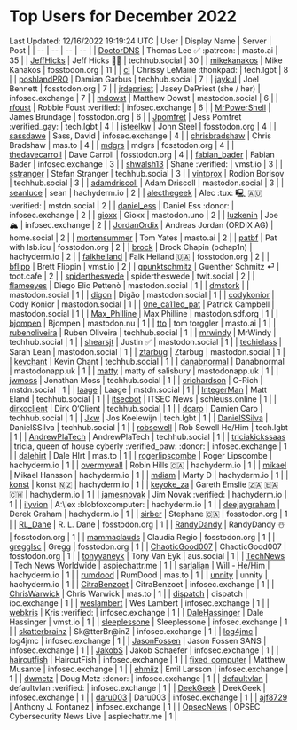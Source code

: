 # Top Users for December 2022
Last Updated: 12/16/2022 19:19:24 UTC
| User | Display Name | Server | Post |
| -- | -- | -- | -- |
| [DoctorDNS](https://masto.ai/@DoctorDNS) | Thomas Lee ✅ :patreon: | masto.ai | 35 |
| [JeffHicks](https://techhub.social/@JeffHicks) | Jeff Hicks 🐶🎼 | techhub.social | 30 |
| [mikekanakos](https://fosstodon.org/@mikekanakos) | Mike Kanakos | fosstodon.org | 11 |
| [cl](https://tech.lgbt/@cl) | Chrissy LeMaire :thonkpad: | tech.lgbt | 8 |
| [poshlandPRO](https://techhub.social/@poshlandPRO) | Damian Garbus | techhub.social | 7 |
| [jaykul](https://fosstodon.org/@jaykul) | Joel Bennett | fosstodon.org | 7 |
| [jrdepriest](https://infosec.exchange/@jrdepriest) | Jasey DePriest (she / her) | infosec.exchange | 7 |
| [mdowst](https://mastodon.social/@mdowst) | Matthew Dowst | mastodon.social | 6 |
| [rfoust](https://infosec.exchange/@rfoust) | Robbie Foust :verified: | infosec.exchange | 6 |
| [MrPowerShell](https://fosstodon.org/@MrPowerShell) | James Brundage | fosstodon.org | 6 |
| [Jpomfret](https://tech.lgbt/@Jpomfret) | Jess Pomfret :verified_gay: | tech.lgbt | 4 |
| [jsteelkw](https://fosstodon.org/@jsteelkw) | John Steel | fosstodon.org | 4 |
| [sassdawe](https://infosec.exchange/@sassdawe) | Sass, David | infosec.exchange | 4 |
| [chrisbradshaw](https://mas.to/@chrisbradshaw) | Chris Bradshaw | mas.to | 4 |
| [mdgrs](https://fosstodon.org/@mdgrs) | mdgrs | fosstodon.org | 4 |
| [thedavecarroll](https://fosstodon.org/@thedavecarroll) | Dave Carroll | fosstodon.org | 4 |
| [fabian_bader](https://infosec.exchange/@fabian_bader) | Fabian Bader | infosec.exchange | 3 |
| [shwalsh13](https://vmst.io/@shwalsh13) | Shane :verified: | vmst.io | 3 |
| [sstranger](https://techhub.social/@sstranger) | Stefan Stranger | techhub.social | 3 |
| [vintprox](https://techhub.social/@vintprox) | Rodion Borisov | techhub.social | 3 |
| [adamdriscoll](https://mastodon.social/@adamdriscoll) | Adam Driscoll | mastodon.social | 3 |
| [seanluce](https://hachyderm.io/@seanluce) | sean | hachyderm.io | 2 |
| [alecthegeek](https://mstdn.social/@alecthegeek) | Alec :tux: 🖳 🇦🇺 :verified: | mstdn.social | 2 |
| [daniel_ess](https://infosec.exchange/@daniel_ess) | Daniel Ess :donor: | infosec.exchange | 2 |
| [gioxx](https://mastodon.uno/@gioxx) | Gioxx | mastodon.uno | 2 |
| [luzkenin](https://infosec.exchange/@luzkenin) | Joe 🏔️ | infosec.exchange | 2 |
| [JordanOrdix](https://home.social/@JordanOrdix) | Andreas Jordan (ORDIX AG) | home.social | 2 |
| [mortensummer](https://masto.ai/@mortensummer) | Tom Yates | masto.ai | 2 |
| [patbf](https://fosstodon.org/@patbf) | Pat with lsb.icu | fosstodon.org | 2 |
| [brock](https://hachyderm.io/@brock) | Brock Chapin (bchap1n) | hachyderm.io | 2 |
| [falkheiland](https://fosstodon.org/@falkheiland) | Falk Heiland 🇺🇦 | fosstodon.org | 2 |
| [bflipp](https://vmst.io/@bflipp) | Brett Flippin | vmst.io | 2 |
| [gpunktschmitz](https://toot.cafe/@gpunktschmitz) | Guenther Schmitz ⏎ | toot.cafe | 2 |
| [spidertheswede](https://twit.social/@spidertheswede) | spidertheswede | twit.social | 2 |
| [flameeyes](https://mastodon.social/@flameeyes) | Diego Elio Pettenò | mastodon.social | 1 |
| [dmstork](https://mastodon.social/@dmstork) |  | mastodon.social | 1 |
| [digon](https://mastodon.social/@digon) | Digão | mastodon.social | 1 |
| [codykonior](https://mastodon.social/@codykonior) | Cody Konior | mastodon.social | 1 |
| [0ne_ca11ed_pat](https://mastodon.social/@0ne_ca11ed_pat) | Patrick Campbell | mastodon.social | 1 |
| [Max_Philline](https://mastodon.sdf.org/@Max_Philline) | Max Philline | mastodon.sdf.org | 1 |
| [bjompen](https://mastodon.nu/@bjompen) | Bjompen | mastodon.nu | 1 |
| [tto](https://masto.ai/@tto) | tom torggler | masto.ai | 1 |
| [rubenoliveira](https://techhub.social/@rubenoliveira) | Ruben Oliveira | techhub.social | 1 |
| [mrwindy](https://techhub.social/@mrwindy) | MrWindy | techhub.social | 1 |
| [shearsjt](https://mastodon.social/@shearsjt) | Justin ✅ | mastodon.social | 1 |
| [techielass](https://mastodon.social/@techielass) | Sarah Lean | mastodon.social | 1 |
| [ztarbug](https://mastodon.social/@ztarbug) | Ztarbug | mastodon.social | 1 |
| [kevchant](https://techhub.social/@kevchant) | Kevin Chant | techhub.social | 1 |
| [danabnormal](https://mastodonapp.uk/@danabnormal) | Danabnormal | mastodonapp.uk | 1 |
| [matty](https://mastodonapp.uk/@matty) | matty of salisbury | mastodonapp.uk | 1 |
| [jwmoss](https://techhub.social/@jwmoss) | Jonathan Moss | techhub.social | 1 |
| [crichardson](https://mstdn.social/@crichardson) | C-Rich | mstdn.social | 1 |
| [laage](https://mstdn.social/@laage) | Laage | mstdn.social | 1 |
| [IntegerMan](https://techhub.social/@IntegerMan) | Matt Eland | techhub.social | 1 |
| [itsecbot](https://schleuss.online/@itsecbot) | ITSEC News | schleuss.online | 1 |
| [dirkoclient](https://techhub.social/@dirkoclient) | Dirk O‘Client | techhub.social | 1 |
| [dcaro](https://techhub.social/@dcaro) | Damien Caro | techhub.social | 1 |
| [Jkw](https://tech.lgbt/@Jkw) | Jos Koelewijn | tech.lgbt | 1 |
| [DanielSSilva](https://techhub.social/@DanielSSilva) | DanielSSilva | techhub.social | 1 |
| [robsewell](https://tech.lgbt/@robsewell) | Rob Sewell He/Him | tech.lgbt | 1 |
| [AndrewPlaTech](https://techhub.social/@AndrewPlaTech) | AndrewPlaTech | techhub.social | 1 |
| [triciakickssaas](https://infosec.exchange/@triciakickssaas) | tricia, queen of house cyberly :verified_paw: :donor: | infosec.exchange | 1 |
| [dalehirt](https://mas.to/@dalehirt) | Dale HIrt | mas.to | 1 |
| [rogerlipscombe](https://hachyderm.io/@rogerlipscombe) | Roger Lipscombe | hachyderm.io | 1 |
| [overmywall](https://hachyderm.io/@overmywall) | Robin Hills 🇨🇦 | hachyderm.io | 1 |
| [mikael](https://hachyderm.io/@mikael) | Mikael Hansson | hachyderm.io | 1 |
| [mdiam](https://hachyderm.io/@mdiam) | Marty D | hachyderm.io | 1 |
| [konst](https://hachyderm.io/@konst) | konst 🇳🇿 | hachyderm.io | 1 |
| [keyoke_za](https://hachyderm.io/@keyoke_za) | Gareth Emslie 🇿🇦 🇪🇦 🇨🇭 | hachyderm.io | 1 |
| [jamesnovak](https://hachyderm.io/@jamesnovak) | Jim Novak :verified: | hachyderm.io | 1 |
| [ilyvion](https://hachyderm.io/@ilyvion) | A:\lex :blobfoxcomputer: | hachyderm.io | 1 |
| [deejaygraham](https://hachyderm.io/@deejaygraham) | Derek Graham | hachyderm.io | 1 |
| [sirber](https://fosstodon.org/@sirber) | Stephane 🇨🇦 | fosstodon.org | 1 |
| [RL_Dane](https://fosstodon.org/@RL_Dane) | R. L. Dane | fosstodon.org | 1 |
| [RandyDandy](https://fosstodon.org/@RandyDandy) | RandyDandy ☃️ | fosstodon.org | 1 |
| [mammaclauds](https://fosstodon.org/@mammaclauds) | Claudia Regio | fosstodon.org | 1 |
| [gregglsc](https://fosstodon.org/@gregglsc) | Gregg | fosstodon.org | 1 |
| [ChaoticGood007](https://fosstodon.org/@ChaoticGood007) | ChaoticGood007 | fosstodon.org | 1 |
| [tonyvaneyk](https://aus.social/@tonyvaneyk) | Tony Van Eyk | aus.social | 1 |
| [TechNews](https://aspiechattr.me/@TechNews) | Tech News Worldwide | aspiechattr.me | 1 |
| [sarlalian](https://hachyderm.io/@sarlalian) | Will - He/Him | hachyderm.io | 1 |
| [rumdood](https://mas.to/@rumdood) | RumDood | mas.to | 1 |
| [unnity](https://hachyderm.io/@unnity) | unnity | hachyderm.io | 1 |
| [CitraBenzoet](https://infosec.exchange/@CitraBenzoet) | CitraBenzoet | infosec.exchange | 1 |
| [ChrisWarwick](https://mas.to/@ChrisWarwick) | Chris Warwick | mas.to | 1 |
| [dispatch](https://ioc.exchange/@dispatch) | dispatch | ioc.exchange | 1 |
| [weslambert](https://infosec.exchange/@weslambert) | Wes Lambert | infosec.exchange | 1 |
| [webkris](https://infosec.exchange/@webkris) | Kris :verified: | infosec.exchange | 1 |
| [DaleHassinger](https://vmst.io/@DaleHassinger) | Dale Hassinger | vmst.io | 1 |
| [sleeplessone](https://infosec.exchange/@sleeplessone) | Sleeplessone | infosec.exchange | 1 |
| [skatterbrainz](https://infosec.exchange/@skatterbrainz) | Sk@tterBr@inZ | infosec.exchange | 1 |
| [log4jmc](https://infosec.exchange/@log4jmc) | log4jmc | infosec.exchange | 1 |
| [JasonFossen](https://infosec.exchange/@JasonFossen) | Jason Fossen SANS | infosec.exchange | 1 |
| [JakobS](https://infosec.exchange/@JakobS) | Jakob Schaefer | infosec.exchange | 1 |
| [haircutfish](https://infosec.exchange/@haircutfish) | HaircutFish | infosec.exchange | 1 |
| [fixed_computer](https://infosec.exchange/@fixed_computer) | Matthew Musante | infosec.exchange | 1 |
| [ehmiiz](https://infosec.exchange/@ehmiiz) | Emil Larsson | infosec.exchange | 1 |
| [dwmetz](https://infosec.exchange/@dwmetz) | Doug Metz :donor: | infosec.exchange | 1 |
| [defaultvlan](https://infosec.exchange/@defaultvlan) | defaultvlan :verified: | infosec.exchange | 1 |
| [DeekGeek](https://infosec.exchange/@DeekGeek) | DeekGeek | infosec.exchange | 1 |
| [daru003](https://infosec.exchange/@daru003) | Daru003 | infosec.exchange | 1 |
| [ajf8729](https://infosec.exchange/@ajf8729) | Anthony J. Fontanez | infosec.exchange | 1 |
| [OpsecNews](https://aspiechattr.me/@OpsecNews) | OPSEC Cybersecurity News Live | aspiechattr.me | 1 |

